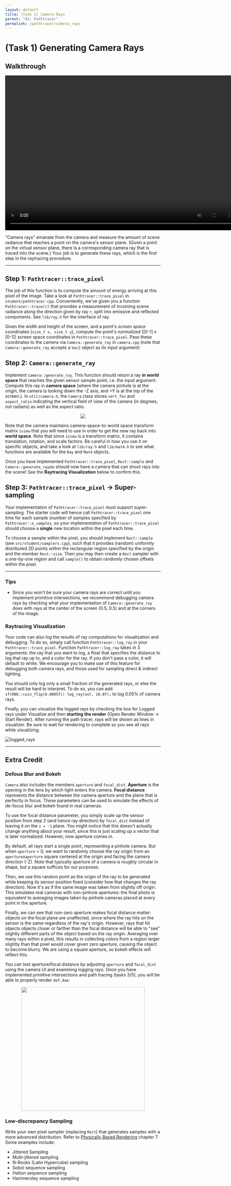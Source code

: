 ```yaml
---
layout: default
title: (Task 1) Camera Rays
parent: "A3: Pathtracer"
permalink: /pathtracer/camera_rays
---
```


# (Task 1) Generating Camera Rays

## Walkthrough
<video width="750" height="500" controls>
    <source src="videos/Task1_CameraRays.mp4" type="video/mp4">
</video>

"Camera rays" emanate from the camera and measure the amount of scene radiance that reaches a point on the camera's sensor plane. (Given a point on the virtual sensor plane, there is a corresponding camera ray that is traced into the scene.) Your job is to generate these rays, which is the first step in the raytracing procedure.

---

## Step 1: `Pathtracer::trace_pixel`
The job of this function is to compute the amount of energy arriving at this pixel of the image. Take a look at `Pathtracer::trace_pixel` in `student/pathtracer.cpp`.  Conveniently, we've given you a function `Pathtracer::trace(r)` that provides a measurement of incoming scene radiance along the direction given by ray `r`, split into emissive and reflected components. See `lib/ray.h` for the interface of ray.

Given the width and height of the screen, and a point's _screen space_ coordinates (`size_t x, size_t y`), compute the point's _normalized_ ([0-1] x [0-1]) screen space coordinates in `Pathtracer::trace_pixel`. Pass these coordinates to the camera via `Camera::generate_ray` in `camera.cpp` (note that `Camera::generate_ray` accepts a `Vec2` object as its input argument)

## Step 2: `Camera::generate_ray`
Implement `Camera::generate_ray`. This function should return a ray **in world space** that reaches the given sensor sample point, i.e. the input argument. Compute this ray in **camera space** (where the camera pinhole is at the origin, the camera is looking down the -Z axis, and +Y is at the top of the screen.). In `util/camera.h`, the `Camera` class stores `vert_fov` and `aspect_ratio` indicating the vertical field of view of the camera (in degrees, not radians) as well as the aspect ratio.

<center><img src="images/camera_coordinate_system.png" ></center>

Note that the camera maintains camera-space-to-world space transform matrix `iview` that you will need to use in order to get the new ray back into **world space**. Note that since `iview` is a transform matrix, it contains translation, rotation, and scale factors. Be careful in how you use it on specific objects, and take a look at `lib/ray.h` and `lib/mat4.h` to see what functions are available for the `Ray` and `Mat4` objects.

Once you have implemented `Pathtracer::trace_pixel`, `Rect::sample` and `Camera::generate_ray`ou should now have a camera that can shoot rays into the scene! See the
**Raytracing Visualization** below to confirm this.

## Step 3: `Pathtracer::trace_pixel` &#8594; Super-sampling
Your implementation of `Pathtracer::trace_pixel` must support super-sampling. The starter code will hence call `Pathtracer::trace_pixel` one time for each sample (number of samples specified by `Pathtracer::n_samples`, so your implementation of `Pathtracer::trace_pixel` should choose a **single** new location within the pixel each time.

To choose a sample within the pixel, you should implement `Rect::sample` (see `src/student/samplers.cpp`), such that it provides (random) uniformly distributed 2D points within the rectangular region specified by the origin and the member `Rect::size`. Then you may then create a `Rect` sampler with a one-by-one region and call `sample()` to obtain randomly chosen offsets within the pixel.

---

### Tips

- Since you won't be sure your camera rays are correct until you implement primitive intersections, we recommend debugging camera rays by checking what your implementation of `Camera::generate_ray` does with rays at the center of the screen (0.5, 0.5) and at the corners of the image.

### Raytracing Visualization

Your code can also log the results of ray computations for visualization and debugging. To do so, simply call function `Pathtracer::log_ray` in your `Pathtracer::trace_pixel`. Function `Pathtracer::log_ray` takes in 3 arguments: the ray that you want to log, a float that specifies the distance to log that ray up to, and a color for the ray. If you don't pass a color, it will default to white. We encourage you to make use of this feature for debugging both camera rays, and those used for sampling direct & indirect lighting.

You should only log only a small fraction of the generated rays, or else the result will be hard to interpret. To do so, you can add `if(RNG::coin_flip(0.0005f)) log_ray(out, 10.0f);` to log 0.05% of camera rays.

Finally, you can visualize the logged rays by checking the box for Logged rays under Visualize and then **starting the render** (Open Render Window -> Start Render). After running the path tracer, rays will be shown as lines in visualizer. Be sure to wait for rendering to complete so you see all rays while visualizing.

![logged_rays](images/ray_log.png)

---

## Extra Credit

### Defous Blur and Bokeh

`Camera` also includes the members `aperture` and `focal_dist`. **Aperture** is the opening in the lens by which light enters the camera.  **Focal distance** represents the distance between the camera aperture and the plane that is perfectly in focus.  These parameters can be used to simulate the effects of de-focus blur and bokeh found in real cameras.

To use the focal distance parameter, you simply scale up the sensor position from step 2 (and hence ray direction) by `focal_dist` instead of leaving it on the `z = -1` plane. You might notice that this doesn't actually change anything about your result, since this is just scaling up a vector that is later normalized. However, now aperture comes in.

By default, all rays start a single point, representing a pinhole camera. But when `aperture` > 0, we want to randomly choose the ray origin from an `aperture`x`aperture` square centered at the origin and facing the camera direction (-Z). Note that typically aperture of a camera is roughly circular in shape, but a square suffices for our purposes.

Then, we use this random point as the origin of the ray to be generated while keeping its sensor position fixed (consider how that changes the ray direction). Now it's as if the same image was taken from slightly off origin. This simulates real cameras with non-pinhole apertures: the final photo is equivalent to averaging images taken by pinhole cameras placed at every point in the aperture.

Finally, we can see that non-zero aperture makes focal distance matter: objects on the focal plane are unaffected, since where the ray hits on the sensor is the same regardless of the ray's origin. However, rays that hit objects objects closer or farther than the focal distance will be able to "see" slightly different parts of the object based on the ray origin. Averaging over many rays within a pixel, this results in collecting colors from a region larger slightly than that pixel would cover given zero aperture, causing the object to become blurry. We are using a square aperture, so bokeh effects will reflect this.

You can test aperture/focal distance by adjusting `aperture` and `focal_dist` using the camera UI and examining logging rays. Once you have implemented primitive intersections and path tracing (tasks 3/5), you will be able to properly render `dof.dae`:

<center><img src="images/dof.png" width="400"></center>

### Low-discrepancy Sampling
Write your own pixel sampler (replacing `Rect`) that generates samples with a more advanced distribution. Refer to [Physically Based Rendering](http://www.pbr-book.org/3ed-2018/) chapter 7. Some examples include:
  - Jittered Sampling
  - Multi-jittered sampling
  - N-Rooks (Latin Hypercube) sampling
  - Sobol sequence sampling
  - Halton sequence sampling
  - Hammersley sequence sampling
